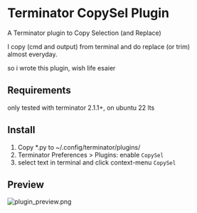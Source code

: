 # Terminator CopySel Plugin

A Terminator plugin to Copy Selection (and Replace)

I copy (cmd and output) from terminal and do replace (or trim)  
almost everyday.

so i wrote this plugin, wish life esaier


## Requirements

only tested with terminator 2.1.1+, on ubuntu 22 lts

## Install

1. Copy *.py to ~/.config/terminator/plugins/
2. Terminator Preferences > Plugins: enable `CopySel`
3. select text in terminal and click context-menu `CopySel`


## Preview

![plugin_preview.png](https://i.imgur.com/vr8b7fE.png)

